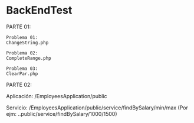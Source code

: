 # BackEndTest
PARTE 01:

    Problema 01:
    ChangeString.php

    Problema 02:
    CompleteRange.php

    Problema 03:
    ClearPar.php
    
PARTE 02:

Aplicación:
/EmployeesApplication/public

Servicio:
/EmployeesApplication/public/service/findBySalary/min/max
(Por ejm: ..public/service/findBySalary/1000/1500)


